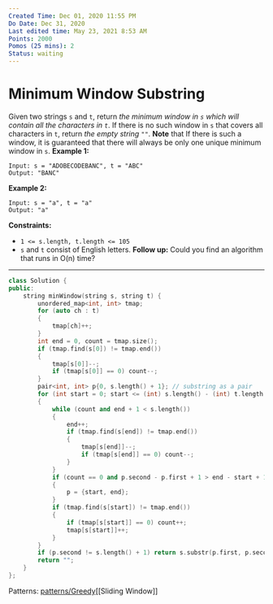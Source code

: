 ```yaml
---
Created Time: Dec 01, 2020 11:55 PM
Do Date: Dec 31, 2020
Last edited time: May 23, 2021 8:53 AM
Points: 2000
Pomos (25 mins): 2
Status: waiting
---
```


# Minimum Window Substring

Given two strings `s` and `t`, return *the minimum window in `s` which will contain all the characters in `t`*. If there is no such window in `s` that covers all characters in `t`, return *the empty string `""`*.
**Note** that If there is such a window, it is guaranteed that there will always be only one unique minimum window in `s`.
**Example 1:**
```
Input: s = "ADOBECODEBANC", t = "ABC"
Output: "BANC"
```
**Example 2:**
```
Input: s = "a", t = "a"
Output: "a"
```
**Constraints:**
- `1 <= s.length, t.length <= 105`
- `s` and `t` consist of English letters.
**Follow up:**
Could you find an algorithm that runs in O(n) time?
---
```cpp
class Solution {
public:
    string minWindow(string s, string t) {
        unordered_map<int, int> tmap;
        for (auto ch : t)
        {
            tmap[ch]++;
        }
        int end = 0, count = tmap.size();
        if (tmap.find(s[0]) != tmap.end())
        {
            tmap[s[0]]--;
            if (tmap[s[0]] == 0) count--;
        }
        pair<int, int> p{0, s.length() + 1}; // substring as a pair
        for (int start = 0; start <= (int) s.length() - (int) t.length(); start++)
        {
            while (count and end + 1 < s.length())
            {
                end++;
                if (tmap.find(s[end]) != tmap.end())
                {
                    tmap[s[end]]--;
                    if (tmap[s[end]] == 0) count--;
                }
            }
            if (count == 0 and p.second - p.first + 1 > end - start + 1)
            {
                p = {start, end};
            }
            if (tmap.find(s[start]) != tmap.end())
            {
                if (tmap[s[start]] == 0) count++;
                tmap[s[start]]++;
            }
        }
        if (p.second != s.length() + 1) return s.substr(p.first, p.second - p.first + 1);
        return "";
    }
};
```
Patterns: [patterns/Greedy](patterns/Greedy.md)[[Sliding Window]]